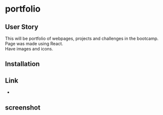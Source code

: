 
# portfolio

## User Story
This will be portfolio of webpages, projects and challenges in the bootcamp.\
Page was made using React.\
Have images and icons.


## Installation




## Link 

- 


## screenshot




